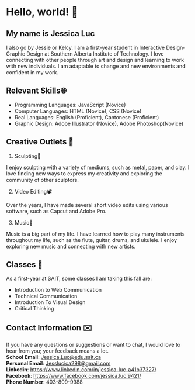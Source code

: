 # Hello, world! 👋 
## My name is Jessica Luc 
I also go by Jessie or Kelcy. I am a first-year student in Interactive Design-Graphic Design at Southern Alberta Institute of Technology. I love connecting with other people through art and design and learning to work with new individuals. I am adaptable to change and new environments and confident in my work. 
## Relevant Skills🌐
-	Programming Languages: JavaScript (Novice)
-	Computer Languages: HTML (Novice), CSS (Novice)
-	Real Languages: English (Proficient), Cantonese (Proficient)
-	Graphic Design: Adobe Illustrator (Novice), Adobe Photoshop(Novice)
## Creative Outlets 🎨
1. Sculpting🗿

 I enjoy sculpting with a variety of mediums, such as metal, paper, and clay. I love finding new ways to express my creativity and exploring the community of other sculptors.

2. Video Editing📽️

 Over the years, I have made several short video edits using various software, such as Capcut and Adobe Pro.

3. Music🎵

 Music is a big part of my life. I have learned how to play many instruments throughout my life, such as the flute, guitar, drums, and ukulele. I enjoy exploring new music and connecting with new artists.
## Classes 🏫
 As a first-year at SAIT, some classes I am taking this fall are:   
- Introduction to Web Communication
- Technical Communication 
- Introduction To Visual Design
- Critical Thinking 
## Contact Information ✉️
  If you have any questions or suggestions or want to chat, I would love to hear from you; your feedback means a lot.<br> 
**School Email**: Jessica.Luc@edu.sait.ca<br>
**Personal Email**: Jesslucica298@gmail.com  <br>
**Linkedin**: https://www.linkedin.com/in/jessica-luc-a41b37327/ <br>
**Facebook**: https://www.facebook.com/jessica.luc.9421/	<br>
**Phone Number**: 403-809-9988 
